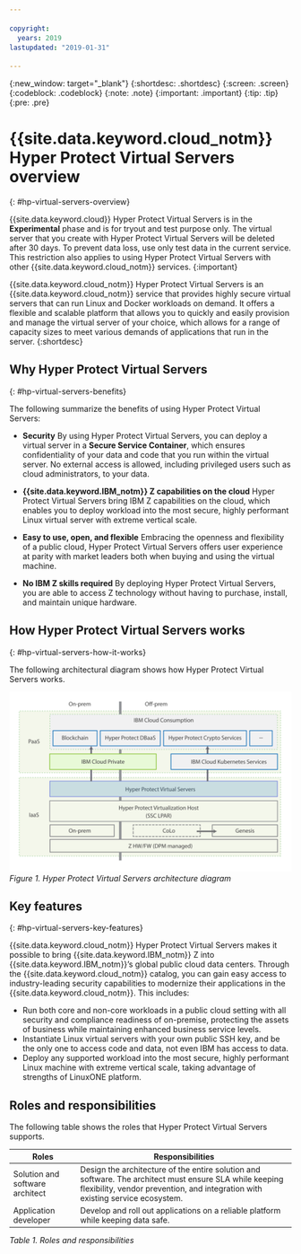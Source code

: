 ```yaml
---

copyright:
  years: 2019
lastupdated: "2019-01-31"

---
```


{:new_window: target="_blank"}
{:shortdesc: .shortdesc}
{:screen: .screen}
{:codeblock: .codeblock}
{:note: .note}
{:important: .important}
{:tip: .tip}
{:pre: .pre}

# {{site.data.keyword.cloud_notm}} Hyper Protect Virtual Servers overview
{: #hp-virtual-servers-overview}

{{site.data.keyword.cloud}} Hyper Protect Virtual Servers is in the **Experimental** phase and is for tryout and test purpose only. The virtual server that you create with Hyper Protect Virtual Servers will be deleted after 30 days. To prevent data loss, use only test data in the current service. This restriction also applies to using Hyper Protect Virtual Servers with other {{site.data.keyword.cloud_notm}} services.
{:important}

{{site.data.keyword.cloud_notm}} Hyper Protect Virtual Servers is an {{site.data.keyword.cloud_notm}} service that provides highly secure virtual servers that can run Linux and Docker workloads on demand. It offers a flexible and scalable platform that allows you to quickly and easily provision and manage the virtual server of your choice, which allows for a range of capacity sizes to meet various demands of applications that run in the server.
{:shortdesc}


## Why Hyper Protect Virtual Servers  
{: #hp-virtual-servers-benefits}

The following summarize the benefits of using Hyper Protect Virtual Servers:

- **Security**
  By using Hyper Protect Virtual Servers, you can deploy a virtual server in a **Secure Service Container**, which ensures confidentiality of your data and code that you run within the virtual server. No external access is allowed, including privileged users such as cloud administrators, to your data.

- **{{site.data.keyword.IBM_notm}} Z capabilities on the cloud**
  Hyper Protect Virtual Servers bring IBM Z capabilities on the cloud, which enables you to deploy workload into the most secure, highly performant Linux virtual server with extreme vertical scale.

- **Easy to use, open, and flexible**
  Embracing the openness and flexibility of a public cloud, Hyper Protect Virtual Servers offers user experience at parity with market leaders both when buying and using the virtual machine.

-  **No IBM Z skills required**
  By deploying Hyper Protect Virtual Servers, you are able to access Z technology without having to purchase, install, and maintain unique hardware.


## How Hyper Protect Virtual Servers works
{: #hp-virtual-servers-how-it-works}

The following architectural diagram shows how Hyper Protect Virtual Servers works.

![Hyper Protect Virtual Servers architecture diagram](image/hpvs-architecture-diagram.png "Hyper Protect Virtual Servers architecture diagram")
*Figure 1. Hyper Protect Virtual Servers architecture diagram*  

## Key features
{: #hp-virtual-servers-key-features}

{{site.data.keyword.cloud_notm}} Hyper Protect Virtual Servers makes it possible to bring {{site.data.keyword.IBM_notm}} Z into {{site.data.keyword.IBM_notm}}’s global public cloud data centers. Through the {{site.data.keyword.cloud_notm}} catalog, you can gain easy access to industry-leading security capabilities to modernize their applications in the {{site.data.keyword.cloud_notm}}. This includes:

- Run both core and non-core workloads in a public cloud setting with all security and compliance readiness of on-premise, protecting the assets of business while maintaining enhanced business service levels.
- Instantiate Linux virtual servers with your own public SSH key, and be the only one to access code and data, not even IBM has access to data.
- Deploy any supported workload into the most secure, highly performant Linux machine with extreme vertical scale, taking advantage of strengths of LinuxONE platform.


## Roles and responsibilities

The following table shows the roles that Hyper Protect Virtual Servers supports.


| Roles | Responsibilities |
|-------|------------------|
| Solution and software architect | Design the architecture of the entire solution and software. The architect must ensure SLA while keeping flexibility, vendor prevention, and integration with existing service ecosystem. |
| Application developer | Develop and roll out applications on a reliable platform while keeping data safe. |

*Table 1. Roles and responsibilities*
